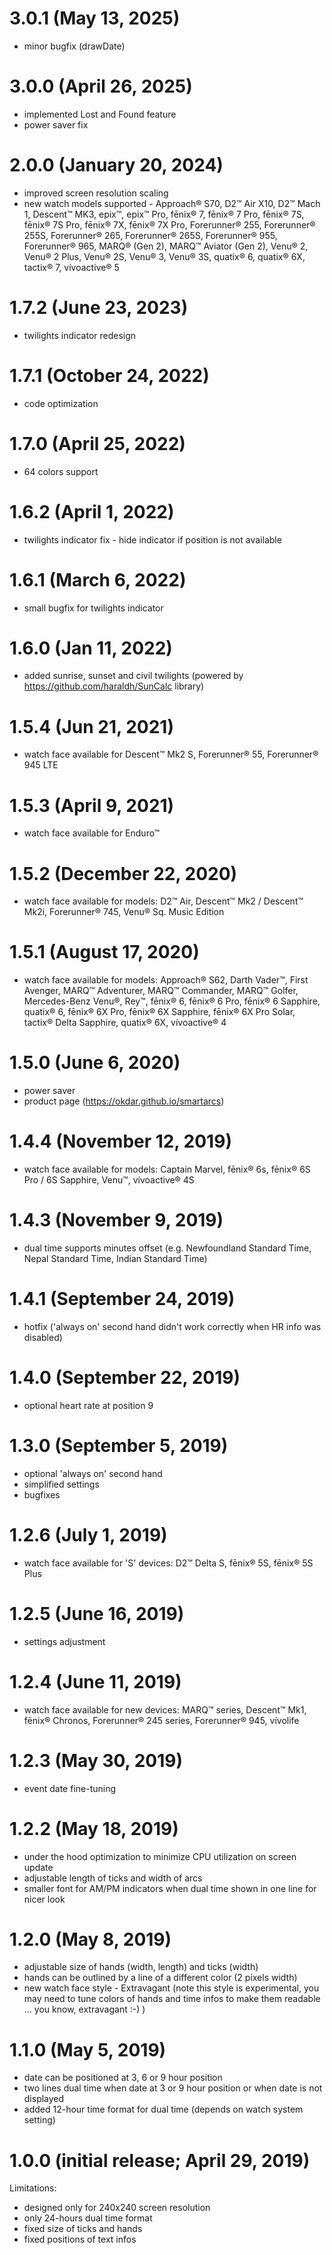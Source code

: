 # 3.0.1 (May 13, 2025)
* minor bugfix (drawDate)
 
# 3.0.0 (April 26, 2025)
* implemented Lost and Found feature
* power saver fix

# 2.0.0 (January 20, 2024)
* improved screen resolution scaling
* new watch models supported - Approach® S70, D2™ Air X10, D2™ Mach 1, Descent™ MK3, epix™, epix™ Pro, fēnix® 7, fēnix® 7 Pro, fēnix® 7S, fēnix® 7S Pro, fēnix® 7X, fēnix® 7X Pro, Forerunner® 255, Forerunner® 255S, Forerunner® 265, Forerunner® 265S, Forerunner® 955, Forerunner® 965, MARQ® (Gen 2), MARQ™ Aviator (Gen 2), Venu® 2, Venu® 2 Plus, Venu® 2S, Venu® 3, Venu® 3S, quatix® 6, quatix® 6X, tactix® 7, vívoactive® 5

# 1.7.2 (June 23, 2023)
* twilights indicator redesign

# 1.7.1 (October 24, 2022)
* code optimization

# 1.7.0 (April 25, 2022)
* 64 colors support

# 1.6.2 (April 1, 2022)
* twilights indicator fix - hide indicator if position is not available

# 1.6.1 (March 6, 2022)
* small bugfix for twilights indicator

# 1.6.0 (Jan 11, 2022)
* added sunrise, sunset and civil twilights (powered by https://github.com/haraldh/SunCalc library)

# 1.5.4 (Jun 21, 2021)
* watch face available for Descent™ Mk2 S, Forerunner® 55, Forerunner® 945 LTE

# 1.5.3 (April 9, 2021)
* watch face available for Enduro™

# 1.5.2 (December 22, 2020)
* watch face available for models: D2™ Air, Descent™ Mk2 / Descent™ Mk2i, Forerunner® 745, Venu® Sq. Music Edition

# 1.5.1 (August 17, 2020)
* watch face available for models: Approach® S62, Darth Vader™, First Avenger, MARQ™ Adventurer, MARQ™ Commander, MARQ™ Golfer, Mercedes-Benz Venu®, Rey™, fēnix® 6, fēnix® 6 Pro, fēnix® 6 Sapphire, quatix® 6, fēnix® 6X Pro, fēnix® 6X Sapphire, fēnix® 6X Pro Solar, tactix® Delta Sapphire, quatix® 6X, vívoactive® 4

# 1.5.0 (June 6, 2020)
* power saver
* product page (https://okdar.github.io/smartarcs)

# 1.4.4 (November 12, 2019)
* watch face available for models: Captain Marvel, fēnix® 6s, fēnix® 6S Pro / 
6S Sapphire, Venu™, vívoactive® 4S

# 1.4.3 (November 9, 2019)
* dual time supports minutes offset (e.g. Newfoundland Standard Time, Nepal Standard Time, Indian Standard Time)

# 1.4.1 (September 24, 2019)
* hotfix ('always on' second hand didn't work correctly when HR info was disabled)

# 1.4.0 (September 22, 2019)
* optional heart rate at position 9

# 1.3.0 (September 5, 2019)
* optional 'always on' second hand
* simplified settings
* bugfixes

# 1.2.6 (July 1, 2019)
* watch face available for 'S' devices: D2™ Delta S, fēnix® 5S, fēnix® 5S Plus

# 1.2.5 (June 16, 2019)
* settings adjustment

# 1.2.4 (June 11, 2019)
* watch face available for new devices: MARQ™ series, Descent™ Mk1, fēnix® Chronos, Forerunner® 245 series, Forerunner® 945, vívolife

# 1.2.3 (May 30, 2019)
* event date fine-tuning

# 1.2.2 (May 18, 2019)
* under the hood optimization to minimize CPU utilization on screen update
* adjustable length of ticks and width of arcs
* smaller font for AM/PM indicators when dual time shown in one line for nicer look

# 1.2.0 (May 8, 2019)
* adjustable size of hands (width, length) and ticks (width)
* hands can be outlined by a line of a different color (2 pixels width)
* new watch face style - Extravagant (note this style is experimental, you may need to tune colors of hands and time infos to make them readable ... you know, extravagant :-) )

# 1.1.0 (May 5, 2019)
* date can be positioned at 3, 6 or 9 hour position
* two lines dual time when date at 3 or 9 hour position or when date is not displayed
* added 12-hour time format for dual time (depends on watch system setting)

# 1.0.0 (initial release; April 29, 2019)
Limitations:
* designed only for 240x240 screen resolution
* only 24-hours dual time format
* fixed size of ticks and hands
* fixed positions of text infos
